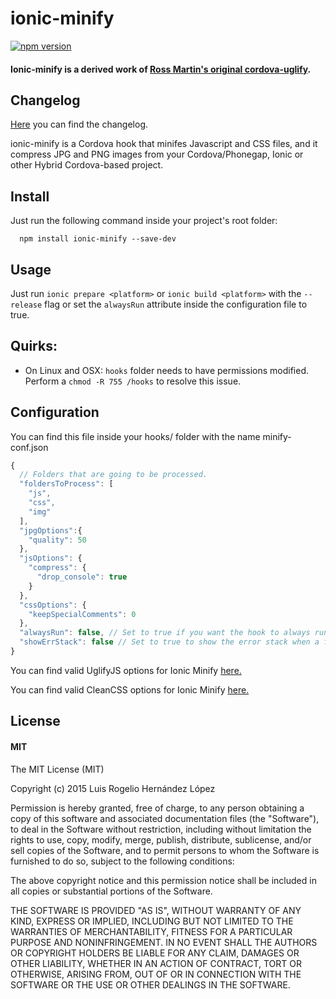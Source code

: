 # ionic-minify
[![npm version](https://badge.fury.io/js/ionic-minify.svg)](http://badge.fury.io/js/ionic-minify)

#### Ionic-minify is a derived work of [Ross Martin's original cordova-uglify](https://github.com/rossmartin/cordova-uglify).

## Changelog
[Here](https://github.com/Kurtz1993/ionic-minify/releases) you can find the changelog.

ionic-minify is a Cordova hook that minifes Javascript and CSS files, and it compress JPG and PNG images from your Cordova/Phonegap, Ionic or other Hybrid Cordova-based project. 

## Install
Just run the following command inside your project's root folder:
```
  npm install ionic-minify --save-dev
```
## Usage
Just run `ionic prepare <platform>` or `ionic build <platform>` with the `--release` flag or set the `alwaysRun` attribute inside the configuration file to true.

## Quirks:
* On Linux and OSX: `hooks` folder needs to have permissions modified.  Perform a `chmod -R 755 /hooks` to resolve this issue.

## Configuration
You can find this file inside your hooks/ folder with the name minify-conf.json


```javascript
{
  // Folders that are going to be processed.
  "foldersToProcess": [
    "js",
    "css",
    "img"
  ],
  "jpgOptions":{
    "quality": 50
  },
  "jsOptions": {
    "compress": {
      "drop_console": true
    }
  },
  "cssOptions": {
    "keepSpecialComments": 0
  },
  "alwaysRun": false, // Set to true if you want the hook to always run.
  "showErrStack": false // Set to true to show the error stack when a file fails to minify/compress.
}
```
You can find valid UglifyJS options for Ionic Minify [here.](https://github.com/Kurtz1993/ionic-minify/blob/master/lib/IonicMinifyConfigurations.d.ts#L92)

You can find valid CleanCSS options for Ionic Minify [here.](https://github.com/Kurtz1993/ionic-minify/blob/master/lib/IonicMinifyConfigurations.d.ts#L105)

## License
#### MIT
The MIT License (MIT)


Copyright (c) 2015 Luis Rogelio Hernández López


Permission is hereby granted, free of charge, to any person obtaining a copy
of this software and associated documentation files (the "Software"), to deal
in the Software without restriction, including without limitation the rights
to use, copy, modify, merge, publish, distribute, sublicense, and/or sell
copies of the Software, and to permit persons to whom the Software is
furnished to do so, subject to the following conditions:


The above copyright notice and this permission notice shall be included in all
copies or substantial portions of the Software.


THE SOFTWARE IS PROVIDED "AS IS", WITHOUT WARRANTY OF ANY KIND, EXPRESS OR
IMPLIED, INCLUDING BUT NOT LIMITED TO THE WARRANTIES OF MERCHANTABILITY,
FITNESS FOR A PARTICULAR PURPOSE AND NONINFRINGEMENT. IN NO EVENT SHALL THE
AUTHORS OR COPYRIGHT HOLDERS BE LIABLE FOR ANY CLAIM, DAMAGES OR OTHER
LIABILITY, WHETHER IN AN ACTION OF CONTRACT, TORT OR OTHERWISE, ARISING FROM,
OUT OF OR IN CONNECTION WITH THE SOFTWARE OR THE USE OR OTHER DEALINGS IN THE
SOFTWARE.